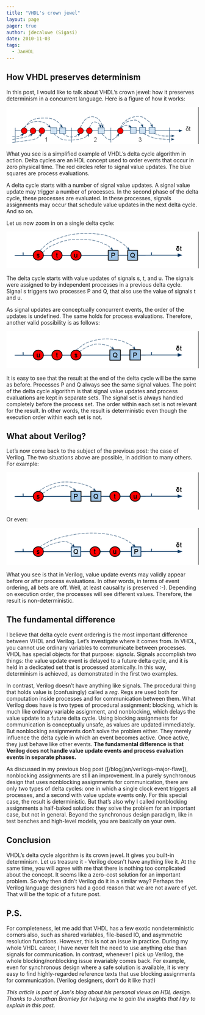 ```yaml
---
title: "VHDL's crown jewel"
layout: page 
pager: true
author: jdecaluwe (Sigasi)
date: 2010-11-03
tags: 
  - JanHDL
---
```


## How VHDL preserves determinism

In this post, I would like to talk about VHDL’s crown jewel: how it preserves determinism in a concurrent language. Here is a figure of how it works:

![](images/deltavhdl_overview.png)

What you see is a simplified example of VHDL’s delta cycle algorithm in action. Delta cycles are an HDL concept used to order events that occur in zero physical time. The red circles refer to signal value updates. The blue squares are process evaluations.

A delta cycle starts with a number of signal value updates. A signal value update may trigger a number of processes. In the  second phase of the delta cycle, these processes are evaluated. In these processes, signals assignments may occur that schedule value updates in the next delta cycle. And so on.

Let us now zoom in on a single delta cycle:

![](images/deltavhdl1.png)

The delta cycle starts with value updates of signals s, t, and u. The signals were assigned to by independent processes in a previous delta cycle. Signal s triggers two processes P and Q, that also use the value of signals t and u.

As signal updates are conceptually concurrent events, the order of the updates is undefined. The same holds for process evaluations. Therefore, another valid possibility is as follows:

![](images/deltavhdl2.png)

It is easy to see that the result at the end of the delta cycle will be the same as before. Processes P and Q always see the same signal values. The point of the delta cycle algorithm is that signal value updates and process evaluations are kept in separate sets. The signal set is always handled completely before the process set. The order within each set is not relevant for the result. In other words, the result is deterministic even though the execution order within each set is not.

## What about Verilog?

Let’s now come back to the subject of the previous post: the case of Verilog.  The two situations above are possible, in addition to many others. For example:

![](images/deltaverilog1.png)

Or even:

![](images/deltaverilog2.png)

What you see is that in Verilog, value update events may validly appear before or after process evaluations. In other words, in terms of event ordering, all bets are off. Well, at least causality is preserved :-). Depending on execution order, the processes will see different values. Therefore, the result is non-deterministic.

## The fundamental difference

I believe that delta cycle event ordering is the most important difference between VHDL and Verilog. Let’s investigate where it comes from. In VHDL, you cannot use ordinary variables to communicate between processes. VHDL has special objects for that purpose: <em>signals</em>. Signals accomplish two things: the value update event is delayed to a future delta cycle, and it is held in a dedicated set that is processed atomically. In this way, determinism is achieved, as demonstrated in the first two examples.

In contrast, Verilog doesn’t have anything like signals.  The procedural thing that holds value is (confusingly) called a <em>reg</em>.  Regs are used both for computation inside processes and for communication between them. What Verilog does have is two types of procedural assignment: blocking, which is much like ordinary variable assignment, and nonblocking, which delays the value update to a future delta cycle. Using blocking assignments for communication is conceptually unsafe, as values are updated immediately. But nonblocking assignments don’t solve the problem either. They merely influence the delta cycle in which an event becomes active. Once active, they just behave like other events. **The fundamental difference is that Verilog does not handle value update events and process evaluation events in separate phases.**

As discussed in my previous blog post ([/blog/jan/verilogs-major-flaw]), nonblocking assignments are still an improvement. In a purely synchronous design that uses nonblocking assignments for communication, there are only two types of delta cycles: one in which a single clock event triggers all processes, and a second with value update events only. For this special case, the result is deterministic. But that’s also why I called nonblocking assignments a half-baked solution: they solve the problem for an important case, but not in general. Beyond the synchronous design paradigm, like in test benches and high-level models, you are basically on your own.

## Conclusion

VHDL’s delta cycle algorithm is its crown jewel. It gives you built-in determinism. Let us treasure it - Verilog doesn't have anything like it. At the same time, you will agree with me that there is nothing  too complicated about the concept. It seems like a zero-cost solution for an important problem. So why then didn’t Verilog do it in a similar way? Perhaps the Verilog language designers had a good reason that we are not aware of yet. That will be the topic of a future post.


## P.S.
For completeness, let me add that VHDL has a few exotic nondeterministic corners also, such as shared variables, file-based IO, and asymmetric resolution functions.  However, this is not an issue in practice. During my whole VHDL career, I have never felt the need to use anything else than signals for communication. In contrast, whenever I pick up Verilog, the whole blocking/nonblocking issue invariably comes back. For example, even for synchronous design where a safe solution is available, it is very easy to find highly-regarded reference texts that use blocking assignments for communication. (Verilog designers, don’t do it like that!)

<em>This article is part of Jan's blog about his personal views on HDL design.<br/>
Thanks to Jonathan Bromley for helping me to gain the insights that I try
to explain in this post.</em>